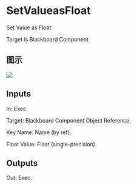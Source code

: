 # SetValueasFloat

Set Value as Float

Target is Blackboard Component

## 图示

![]($-20221218-17460583.png)

## Inputs

In: Exec.

Target: Blackboard Component Object Reference.

Key Name: Name (by ref).

Float Value: Float (single-precision).  

## Outputs

Out: Exec.

